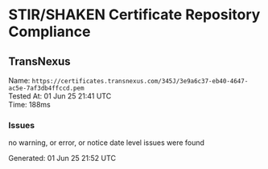# STIR/SHAKEN Certificate Repository Compliance

## TransNexus

Name: `https://certificates.transnexus.com/345J/3e9a6c37-eb40-4647-ac5e-7af3db4ffccd.pem`\
Tested At: 01 Jun 25 21:41 UTC\
Time: 188ms

### Issues

no warning, or error, or notice date level issues were found

Generated: 01 Jun 25 21:52 UTC